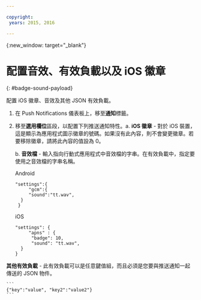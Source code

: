 ```yaml
---

copyright:
 years: 2015, 2016

---
```


{:new_window: target="_blank"}
# 配置音效、有效負載以及 iOS 徽章

{: #badge-sound-payload}

配置 iOS 徽章、音效及其他 JSON 有效負載。

1. 在 Push Notifications 儀表板上，移至**通知**標籤。
2. 移至**選用欄位**區段，以配置下列推送通知特性。a. **iOS 徽章** - 對於 iOS 裝置，這是顯示為應用程式圖示徽章的號碼。如果沒有此內容，則不會變更徽章。若要移除徽章，請將此內容的值設為 0。

	b. **音效檔** - 輸入指向行動式應用程式中音效檔的字串。在有效負載中，指定要使用之音效檔的字串名稱。


	Android

	```
	"settings":{
	     "gcm":{
	     "sound":"tt.wav",
	  }
	 }  
	```

	iOS

	```
	"settings": {
	     "apns" : {
	      "badge": 10,
	      "sound": "tt.wav",
	  }
	}
	``` 		
**其他有效負載** - 此有效負載可以是任意鍵值組，而且必須是您要與推送通知一起傳送的 JSON 物件。

	```
	{"key":"value", "key2":"value2"}
	```
